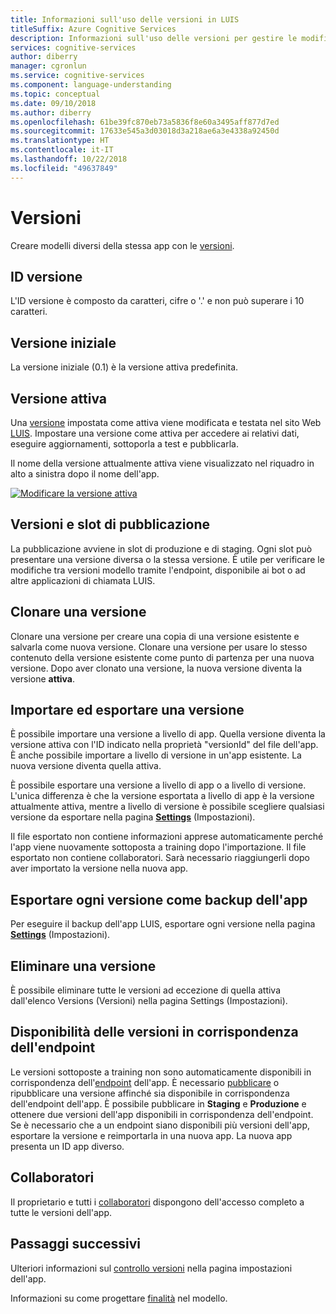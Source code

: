 ```yaml
---
title: Informazioni sull'uso delle versioni in LUIS
titleSuffix: Azure Cognitive Services
description: Informazioni sull'uso delle versioni per gestire le modifiche in LUIS (Language Understanding)
services: cognitive-services
author: diberry
manager: cgronlun
ms.service: cognitive-services
ms.component: language-understanding
ms.topic: conceptual
ms.date: 09/10/2018
ms.author: diberry
ms.openlocfilehash: 61be39fc870eb73a5836f8e60a3495aff877d7ed
ms.sourcegitcommit: 17633e545a3d03018d3a218ae6a3e4338a92450d
ms.translationtype: HT
ms.contentlocale: it-IT
ms.lasthandoff: 10/22/2018
ms.locfileid: "49637849"
---
```

# <a name="versions"></a>Versioni
Creare modelli diversi della stessa app con le [versioni](luis-how-to-manage-versions.md). 

## <a name="version-id"></a>ID versione
L'ID versione è composto da caratteri, cifre o '.' e non può superare i 10 caratteri.

## <a name="initial-version"></a>Versione iniziale
La versione iniziale (0.1) è la versione attiva predefinita. 

## <a name="active-version"></a>Versione attiva
Una [versione](luis-how-to-manage-versions.md#set-active-version) impostata come attiva viene modificata e testata nel sito Web [LUIS](luis-reference-regions.md). Impostare una versione come attiva per accedere ai relativi dati, eseguire aggiornamenti, sottoporla a test e pubblicarla.

Il nome della versione attualmente attiva viene visualizzato nel riquadro in alto a sinistra dopo il nome dell'app. 

[ ![Modificare la versione attiva](./media/luis-concept-version/version-in-nav-bar-inline.png) ](./media/luis-concept-version/version-in-nav-bar-expanded.png#lightbox)

## <a name="versions-and-publishing-slots"></a>Versioni e slot di pubblicazione
La pubblicazione avviene in slot di produzione e di staging. Ogni slot può presentare una versione diversa o la stessa versione. È utile per verificare le modifiche tra versioni modello tramite l'endpoint, disponibile ai bot o ad altre applicazioni di chiamata LUIS. 

## <a name="clone-a-version"></a>Clonare una versione
Clonare una versione per creare una copia di una versione esistente e salvarla come nuova versione. Clonare una versione per usare lo stesso contenuto della versione esistente come punto di partenza per una nuova versione. Dopo aver clonato una versione, la nuova versione diventa la versione **attiva**. 

## <a name="import-and-export-a-version"></a>Importare ed esportare una versione
È possibile importare una versione a livello di app. Quella versione diventa la versione attiva con l'ID indicato nella proprietà "versionId" del file dell'app. È anche possibile importare a livello di versione in un'app esistente. La nuova versione diventa quella attiva. 

È possibile esportare una versione a livello di app o a livello di versione. L'unica differenza è che la versione esportata a livello di app è la versione attualmente attiva, mentre a livello di versione è possibile scegliere qualsiasi versione da esportare nella pagina **[Settings](luis-how-to-manage-versions.md)** (Impostazioni). 

Il file esportato non contiene informazioni apprese automaticamente perché l'app viene nuovamente sottoposta a training dopo l'importazione. Il file esportato non contiene collaboratori. Sarà necessario riaggiungerli dopo aver importato la versione nella nuova app.

## <a name="export-each-version-as-app-backup"></a>Esportare ogni versione come backup dell'app
Per eseguire il backup dell'app LUIS, esportare ogni versione nella pagina **[Settings](luis-how-to-manage-versions.md)** (Impostazioni).

## <a name="delete-a-version"></a>Eliminare una versione
È possibile eliminare tutte le versioni ad eccezione di quella attiva dall'elenco Versions (Versioni) nella pagina Settings (Impostazioni). 

## <a name="version-availability-at-the-endpoint"></a>Disponibilità delle versioni in corrispondenza dell'endpoint
Le versioni sottoposte a training non sono automaticamente disponibili in corrispondenza dell'[endpoint](luis-glossary.md#endpoint) dell'app. È necessario [pubblicare](luis-how-to-publish-app.md) o ripubblicare una versione affinché sia disponibile in corrispondenza dell'endpoint dell'app. È possibile pubblicare in **Staging** e **Produzione** e ottenere due versioni dell'app disponibili in corrispondenza dell'endpoint. Se è necessario che a un endpoint siano disponibili più versioni dell'app, esportare la versione e reimportarla in una nuova app. La nuova app presenta un ID app diverso.

## <a name="collaborators"></a>Collaboratori
Il proprietario e tutti i [collaboratori](luis-how-to-collaborate.md) dispongono dell'accesso completo a tutte le versioni dell'app.

## <a name="next-steps"></a>Passaggi successivi

Ulteriori informazioni sul [controllo versioni](luis-how-to-manage-versions.md) nella pagina impostazioni dell'app. 

Informazioni su come progettare [finalità](luis-concept-intent.md) nel modello.